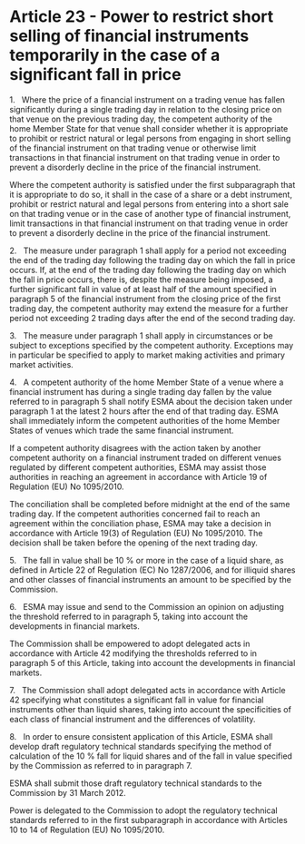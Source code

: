 # Article 23 - Power to restrict short selling of financial instruments temporarily in the case of a significant fall in price


1.   Where the price of a financial instrument on a trading venue has fallen significantly during a single trading day in relation to the closing price on that venue on the previous trading day, the competent authority of the home Member State for that venue shall consider whether it is appropriate to prohibit or restrict natural or legal persons from engaging in short selling of the financial instrument on that trading venue or otherwise limit transactions in that financial instrument on that trading venue in order to prevent a disorderly decline in the price of the financial instrument.

Where the competent authority is satisfied under the first subparagraph that it is appropriate to do so, it shall in the case of a share or a debt instrument, prohibit or restrict natural and legal persons from entering into a short sale on that trading venue or in the case of another type of financial instrument, limit transactions in that financial instrument on that trading venue in order to prevent a disorderly decline in the price of the financial instrument.

2.   The measure under paragraph 1 shall apply for a period not exceeding the end of the trading day following the trading day on which the fall in price occurs. If, at the end of the trading day following the trading day on which the fall in price occurs, there is, despite the measure being imposed, a further significant fall in value of at least half of the amount specified in paragraph 5 of the financial instrument from the closing price of the first trading day, the competent authority may extend the measure for a further period not exceeding 2 trading days after the end of the second trading day.

3.   The measure under paragraph 1 shall apply in circumstances or be subject to exceptions specified by the competent authority. Exceptions may in particular be specified to apply to market making activities and primary market activities.

4.   A competent authority of the home Member State of a venue where a financial instrument has during a single trading day fallen by the value referred to in paragraph 5 shall notify ESMA about the decision taken under paragraph 1 at the latest 2 hours after the end of that trading day. ESMA shall immediately inform the competent authorities of the home Member States of venues which trade the same financial instrument.

If a competent authority disagrees with the action taken by another competent authority on a financial instrument traded on different venues regulated by different competent authorities, ESMA may assist those authorities in reaching an agreement in accordance with Article 19 of Regulation (EU) No 1095/2010.

The conciliation shall be completed before midnight at the end of the same trading day. If the competent authorities concerned fail to reach an agreement within the conciliation phase, ESMA may take a decision in accordance with Article 19(3) of Regulation (EU) No 1095/2010. The decision shall be taken before the opening of the next trading day.

5.   The fall in value shall be 10 % or more in the case of a liquid share, as defined in Article 22 of Regulation (EC) No 1287/2006, and for illiquid shares and other classes of financial instruments an amount to be specified by the Commission.

6.   ESMA may issue and send to the Commission an opinion on adjusting the threshold referred to in paragraph 5, taking into account the developments in financial markets.

The Commission shall be empowered to adopt delegated acts in accordance with Article 42 modifying the thresholds referred to in paragraph 5 of this Article, taking into account the developments in financial markets.

7.   The Commission shall adopt delegated acts in accordance with Article 42 specifying what constitutes a significant fall in value for financial instruments other than liquid shares, taking into account the specificities of each class of financial instrument and the differences of volatility.

8.   In order to ensure consistent application of this Article, ESMA shall develop draft regulatory technical standards specifying the method of calculation of the 10 % fall for liquid shares and of the fall in value specified by the Commission as referred to in paragraph 7.

ESMA shall submit those draft regulatory technical standards to the Commission by 31 March 2012.

Power is delegated to the Commission to adopt the regulatory technical standards referred to in the first subparagraph in accordance with Articles 10 to 14 of Regulation (EU) No 1095/2010.
